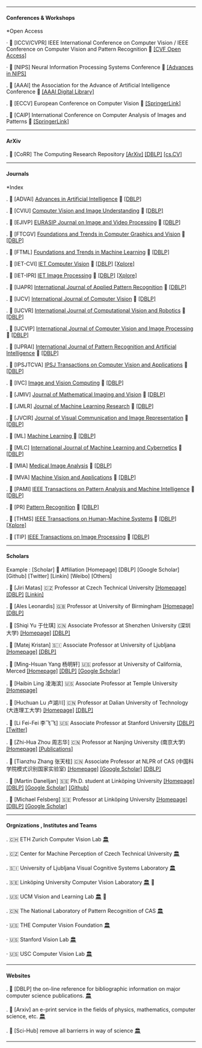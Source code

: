 
---

#### Conferences & Workshops

*Open Access

· 📘 [ICCV/CVPR] IEEE International Conference on Computer Vision / IEEE Conference on Computer Vision and Pattern Recognition 🎉 [[CVF Open Access]](http://openaccess.thecvf.com/menu.py)

· 📘 [NIPS] Neural Information Processing Systems Conference 🎉 [[Advances in NIPS]](http://papers.nips.cc/)

. 📘 [AAAI] the Association for the Advance of Artificial Intelligence Conference 🎉 [[AAAI Digital Library]](https://aaai.org/Library/library.php)

. 📘 [ECCV] European Conference on Computer Vision 🎉 [[SpringerLink]](https://link.springer.com/conference/eccv)

. 📘 [CAIP] International Conference on Computer Analysis of Images and Patterns 🎉 [[SpringerLink]](https://link.springer.com/conference/caip)

---

#### ArXiv

. 💎 [CoRR] The Computing Research Repository [[ArXiv]](https://arxiv.org/corr/home) [[DBLP]](http://dblp.uni-trier.de/db/journals/corr/index.html) [[cs.CV]](https://arxiv.org/list/cs.CV/recent)

---

#### Journals

*Index


. 📓 [ADVAI] [Advances in Artificial Intelligence](#) 🚀 [[DBLP]](http://dblp.uni-trier.de/db/journals/advai/)

. 📓 [CVIU] [Computer Vision and Image Understanding](#) 🚀 [[DBLP]](http://dblp.uni-trier.de/db/journals/cviu/)

. 📓 [EJIVP] [EURASIP Journal on Image and Video Processing](https://jivp-eurasipjournals.springeropen.com/) 🚀 [[DBLP]](http://dblp.uni-trier.de/db/journals/ejivp/)

. 📓 [FTCGV] [Foundations and Trends in Computer Graphics and Vision](http://www.nowpublishers.com/CGV/) 🚀 [[DBLP]](http://dblp.uni-trier.de/db/journals/ftcgv/)

. 📓 [FTML] [Foundations and Trends in Machine Learning](http://www.nowpublishers.com/MAL/) 🚀 [[DBLP]](http://dblp.uni-trier.de/db/journals/ftml/)

. 📓 [IET-CVI] [IET Computer Vision](#) 🚀 [[DBLP]](http://dblp.uni-trier.de/db/journals/iet-cvi/) [[Xplore]](http://ieeexplore.ieee.org/xpl/RecentIssue.jsp?punumber=4159597)

. 📓 [IET-IPR] [IET Image Processing](#) 🚀 [[DBLP]](http://dblp.uni-trier.de/db/journals/iet-ipr/) [[Xplore]](http://ieeexplore.ieee.org/xpl/RecentIssue.jsp?punumber=4149689)

. 📓 [IJAPR] [International Journal of Applied Pattern Recognition](#) 🚀 [[DBLP]](http://dblp.uni-trier.de/db/journals/ijapr/)

. 📓 [IJCV] [International Journal of Computer Vision](#) 🚀 [[DBLP]](http://dblp.uni-trier.de/db/journals/ijcv/)

. 📓 [IJCVR] [International Journal of Computational Vision and Robotics](#) 🚀 [[DBLP]](http://dblp.uni-trier.de/db/journals/ijcvr/)

. 📓 [IJCVIP] [International Journal of Computer Vision and Image Processing](#) 🚀 [[DBLP]](http://dblp.uni-trier.de/db/journals/ijcvip/)

. 📓 [IJPRAI] [International Journal of Pattern Recognition and Artificial Intelligence](#) 🚀 [[DBLP]](http://dblp.uni-trier.de/db/journals/ijprai/)

. 📓 [IPSJTCVA] [IPSJ Transactions on Computer Vision and Applications](#) 🚀 [[DBLP]](http://dblp.uni-trier.de/db/journals/ipsjtcva/)

. 📓 [IVC] [Image and Vision Computing](#) 🚀 [[DBLP]](http://dblp.uni-trier.de/db/journals/ivc/)

. 📓 [JMIV] [Journal of Mathematical Imaging and Vision](#) 🚀 [[DBLP]](http://dblp.uni-trier.de/db/journals/jmiv/)

. 📓 [JMLR] [Journal of Machine Learning Research](#) 🚀 [[DBLP]](http://dblp.uni-trier.de/db/journals/jmlr/)

. 📓 [JVCIR] [Journal of Visual Communication and Image Representation](#) 🚀 [[DBLP]](http://dblp.uni-trier.de/db/journals/jvcir/)

. 📓 [ML] [Machine Learning ](#) 🚀 [[DBLP]](http://dblp.uni-trier.de/db/journals/ml/)

. 📓 [MLC] [International Journal of Machine Learning and Cybernetics](#) 🚀 [[DBLP]](http://dblp.uni-trier.de/db/journals/mlc/)

. 📓 [MIA] [Medical Image Analysis](#) 🚀 [[DBLP]](http://dblp.uni-trier.de/db/journals/mia/)

. 📓 [MVA] [Machine Vision and Applications](#) 🚀 [[DBLP]](http://dblp.uni-trier.de/db/journals/mva/)

. 📓 [PAMI] [IEEE Transactions on Pattern Analysis and Machine Intelligence](https://www.computer.org/web/tpami) 🚀 [[DBLP]](http://dblp.uni-trier.de/db/journals/pami/)

. 📓 [PR] [Pattern Recognition](https://www.sciencedirect.com/journal/pattern-recognition) 🚀 [[DBLP]](http://dblp.uni-trier.de/db/journals/pr/)

. 📓 [THMS] [IEEE Transactions on Human-Machine Systems](http://www.ieee-smc.org/) 🚀 [[DBLP]](http://dblp.uni-trier.de/db/journals/thms/) [[Xplore]](http://ieeexplore.ieee.org/xpl/RecentIssue.jsp?punumber=6221037)

. 📓 [TIP] [IEEE Transactions on Image Processing](http://www.ewh.ieee.org/soc/sps/tip/) 🚀 [[DBLP]](http://dblp.uni-trier.de/db/journals/tip/)

---

#### Scholars

Example : [Scholar] 🏁 Affiliation [Homepage] [DBLP] [Google Scholar] [Github] [Twitter] [Linkin] [Weibo] [Others]

. 👤 [Jiri Matas] 🇨🇿 Professor at Czech Technical University [[Homepage]](http://cmp.felk.cvut.cz/~matas/) [[DBLP]](http://dblp.uni-trier.de/pers/hd/m/Matas:Jiri) [[Linkin]](https://www.linkedin.com/in/jiri-matas-5627972b/)

. 👤 [Ales Leonardis] 🇬🇧 Professor at University of Birmingham [[Homepage]](http://www.cs.bham.ac.uk/~leonarda/) [[DBLP]](http://dblp.uni-trier.de/pers/hd/l/Leonardis:Ales)

. 👤 [Shiqi Yu 于仕琪] 🇨🇳 Associate Professor at Shenzhen University (深圳大学) [[Homepage]](http://yushiqi.cn/) [[DBLP]](http://dblp.uni-trier.de/pers/hd/y/Yu:Shiqi)

. 👤 [Matej Kristan] 🇸🇮 Associate Professor at University of Ljubljana [[Homepage]](http://www.vicos.si/People/Matejk) [[DBLP]](http://dblp.uni-trier.de/pers/hd/k/Kristan:Matej)

. 👤 [Ming-Hsuan Yang 杨明轩] 🇺🇸 professor at University of California, Merced [[Homepage]](http://faculty.ucmerced.edu/mhyang/) [[DBLP]](http://dblp.uni-trier.de/pers/hd/y/Yang_0001:Ming=Hsuan) [[Google Scholar]](https://scholar.google.com/citations?user=p9-ohHsAAAAJ&hl=en)

. 👤 [Haibin Ling 凌海滨] 🇺🇸 Associate Professor at Temple University [[Homepage]](http://www.dabi.temple.edu/~hbling/)

. 👤 [Huchuan Lu 卢湖川] 🇨🇳 Professor at Dalian University of Technology (大连理工大学) [[Homepage]](http://ice.dlut.edu.cn/lu/) [[DBLP]](http://dblp.uni-trier.de/pers/hd/l/Lu:Huchuan)

. 👤 [Li Fei-Fei 李飞飞] 🇺🇸 Associate Professor at Stanford University [[DBLP]](http://dblp.uni-trier.de/pers/hd/l/Li:Fei=Fei) [[Twitter]](https://twitter.com/drfeifei)

. 👤 [Zhi-Hua Zhou 周志华] 🇨🇳 Professor at Nanjing University (南京大学) [[Homepage]](https://cs.nju.edu.cn/zhouzh/) [[Publications]](https://cs.nju.edu.cn/zhouzh/zhouzh.files/publication/publication.htm)

. 👤 [Tianzhu Zhang 张天柱] 🇨🇳 Associate Professor at NLPR of CAS (中国科学院模式识别国家实验室) [[Homepage]](http://nlpr-web.ia.ac.cn/mmc/homepage/tzzhang/index.html) [[Google Scholar]](https://scholar.google.com/citations?hl=en&user=9sCGe-gAAAAJ) [[DBLP]](http://dblp.uni-trier.de/pers/hy/z/Zhang:Tianzhu.html)

. 👤 [Martin Danelljan] 🇸🇪 Ph.D. student at Linköping University [[Homepage]](http://users.isy.liu.se/en/cvl/marda26/) [[DBLP]](http://dblp.uni-trier.de/pers/hd/d/Danelljan:Martin) [[Google Scholar]](https://scholar.google.com/citations?user=NCSSpMkAAAAJ) [[Github]](https://github.com/martin-danelljan)

. 👤 [Michael Felsberg] 🇸🇪 Professor at Linköping University [[Homepage]](http://people.isy.liu.se/cvl/mfe/) [[DBLP]](http://dblp.uni-trier.de/pers/hd/f/Felsberg:Michael) [[Google Scholar]](https://scholar.google.com/citations?hl=en&user=lkWfR08AAAAJ)

---

#### Orgnizations , Institutes and Teams

. 🇨🇭 ETH Zurich Computer Vision Lab [🏛](http://www.vision.ee.ethz.ch/)

. 🇨🇿 Center for Machine Perception of Czech Technical University  [🏛](http://cmp.felk.cvut.cz/)

. 🇸🇮 University of Ljubljana Visual Cognitive Systems Laboratory  [🏛](http://www.vicos.si/)

. 🇸🇪 Linköping University Computer Vision Laboratory [🏛](http://www.cvl.isy.liu.se/) 🚩

. 🇺🇸 UCM Vision and Learning Lab [🏛](http://vllab.ucmerced.edu/) 🚩

. 🇨🇳 The National Laboratory of Pattern Recognition of CAS [🏛](http://www.nlpr.ia.ac.cn/CN/model/index.shtml)

· 🇺🇸 THE Computer Vision Foundation [🏛](https://www.thecvf.com/)

· 🇺🇸 Stanford Vision Lab [🏛](http://vision.stanford.edu/)

· 🇺🇸 USC Computer Vision Lab [🏛](http://iris.usc.edu/USC-Computer-Vision.html)

---

#### Websites

. 🎈 [DBLP] the on-line reference for bibliographic information on major computer science publications. [🏛](http://dblp.uni-trier.de)

. 🎈 [Arxiv] an e-print service in the fields of physics, mathematics, computer science, etc. [🏛](https://arxiv.org)

. 🎈 [Sci-Hub] remove all barrierrs in way of science [🏛](http://www.sci-hub.cc)

---